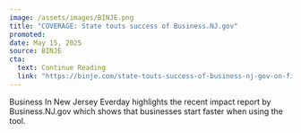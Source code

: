 ```yaml
---
image: /assets/images/BINJE.png
title: "COVERAGE: State touts success of Business.NJ.gov"
promoted: 
date: May 15, 2025
source: BINJE
cta:
  text: Continue Reading
  link: "https://binje.com/state-touts-success-of-business-nj-gov-on-five-year-anniversary"
---
```

Business In New Jersey Everday highlights the recent impact report by Business.NJ.gov which shows that businesses start faster when using the tool.
